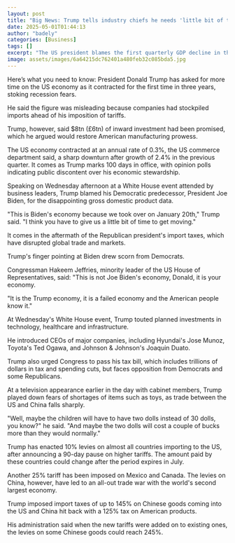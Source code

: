 ```yaml
---
layout: post
title: "Big News: Trump tells industry chiefs he needs 'little bit of time' as US economy shrinks"
date: 2025-05-01T01:44:13
author: "badely"
categories: [Business]
tags: []
excerpt: "The US president blames the first quarterly GDP decline in three years on his Democratic predecessor."
image: assets/images/6a64215dc762401a480feb32c085bda5.jpg
---
```


Here’s what you need to know: President Donald Trump has asked for more time on the US economy as it contracted for the first time in three years, stoking recession fears. 

He said the figure was misleading because companies had stockpiled imports ahead of his imposition of tariffs. 

Trump, however, said $8tn (£6tn) of inward investment had been promised, which he argued would restore American manufacturing prowess. 

The US economy contracted at an annual rate of 0.3%, the US commerce department said, a sharp downturn after growth of 2.4% in the previous quarter. It comes as Trump marks 100 days in office, with opinion polls indicating public discontent over his economic stewardship.

Speaking on Wednesday afternoon at a White House event attended by business leaders, Trump blamed his Democratic predecessor, President Joe Biden, for the disappointing gross domestic product data.

"This is Biden's economy because we took over on January 20th," Trump said. "I think you have to give us a little bit of time to get moving."

It comes in the aftermath of the Republican president's import taxes, which have disrupted global trade and markets.  

Trump's finger pointing at Biden drew scorn from Democrats.

Congressman Hakeem Jeffries, minority leader of the US House of Representatives, said: "This is not Joe Biden's economy, Donald, it is your economy.

"It is the Trump economy, it is a failed economy and the American people know it."

At Wednesday's White House event, Trump touted planned investments in technology, healthcare and infrastructure.

He introduced CEOs of major companies, including Hyundai's Jose Munoz, Toyota's Ted Ogawa, and Johnson & Johnson's Joaquin Duato.

Trump also urged Congress to pass his tax bill, which includes trillions of dollars in tax and spending cuts, but faces opposition from Democrats and some Republicans.

At a television appearance earlier in the day with cabinet members, Trump played down fears of shortages of items such as toys, as trade between the US and China falls sharply.

"Well, maybe the children will have to have two dolls instead of 30 dolls, you know?" he said. "And maybe the two dolls will cost a couple of bucks more than they would normally."

Trump has enacted 10% levies on almost all countries importing to the US, after announcing a 90-day pause on higher tariffs. The amount paid by these countries could change after the period expires in July. 

Another 25% tariff has been imposed on Mexico and Canada. The levies on China, however, have led to an all-out trade war with the world's second largest economy.

Trump imposed import taxes of up to 145% on Chinese goods coming into the US and China hit back with a 125% tax on American products.

His administration said when the new tariffs were added on to existing ones, the levies on some Chinese goods could reach 245%.

